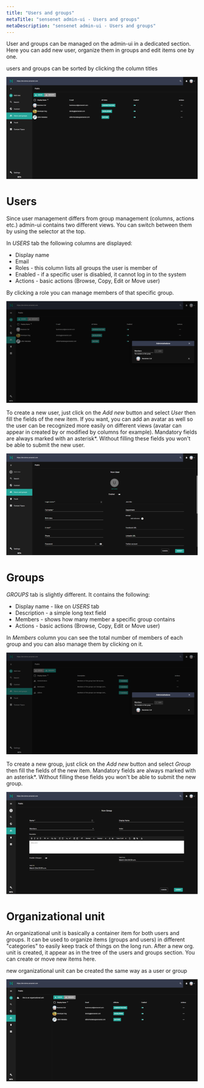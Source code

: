 ```yaml
---
title: "Users and groups"
metaTitle: "sensenet admin-ui - Users and groups"
metaDescription: "sensenet admin-ui - Users and groups"
---
```


User and groups can be managed on the admin-ui in a dedicated section. Here you can add new user, organize them in groups and edit items one by one.

<note>
users and groups can be sorted by clicking the column titles
</note>

![Users and groups section in admin-ui](./img/usersandgroups_main.png)

# Users

Since user management differs from group management (columns, actions etc.) admin-ui contains two different views. You can switch between them by using the selector at the top.

In *USERS* tab the following columns are displayed:

- Display name
- Email
- Roles - this column lists all groups the user is member of
- Enabled - if a specific user is disabled, it cannot log in to the system
- Actions - basic actions (Browse, Copy, Edit or Move user)

<note>
By clicking a role you can manage members of that specific group.
</note>

![Manage users](./img/userandgroups_users_manage.png)

To create a new user, just click on the *Add new* button and select *User* then fill the fields of the new item. If you want, you can add an avatar as well so the user can be recognized more easily on different views (avatar can appear in created by or modified by columns for example).
Mandatory fields are always marked with an asterisk*. Without filling these fields you won't be able to submit the new user.

![Add user](./img/usersandgroups_newuser.png)

# Groups

*GROUPS* tab is slightly different. It contains the following:

- Display name - like on *USERS* tab
- Description - a simple long text field
- Members - shows how many member a specific group contains
- Actions - basic actions (Browse, Copy, Edit or Move user)

In *Members* column you can see the total number of members of each group and you can also manage them by clicking on it.

![Manage groups](./img/userandgroups_groups_manage.png)

To create a new group, just click on the *Add new* button and select *Group* then fill the fields of the new item.
Mandatory fields are always marked with an asterisk*. Without filling these fields you won't be able to submit the new group.

![Add group](./img/usersandgroups_newgroup.png)

# Organizational unit

An organizational unit is basically a container item for both users and groups. It can be used to organize items (groups and users) in different "categories" to easily keep track of things on the long run. After a new org. unit is created, it appear as in the tree of the users and groups section. You can create or move new items here.

<note>
new organizational unit can be created the same way as a user or group
</note>

![Organizational unit](./img/usersandgroups_orgunit_tree.png)



